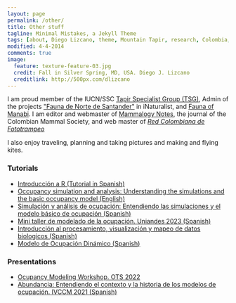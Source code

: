 ```yaml
---
layout: page
permalink: /other/
title: Other stuff
tagline: Minimal Mistakes, a Jekyll Theme
tags: [about, Diego Lizcano, theme, Mountain Tapir, research, Colombia, Paramo]
modified: 4-4-2014
comments: true
image:
  feature: texture-feature-03.jpg
  credit: Fall in Silver Spring, MD, USA. Diego J. Lizcano
  creditlink: http://500px.com/dlizcano
---
```

I am proud member of the IUCN/SSC [Tapir Specialist Group (TSG)](http://www.tapirs.org/), Admin of the projects ["Fauna de Norte de Santander"](http://www.inaturalist.org/projects/fauna-de-norte-de-santander) in iNaturalist, and [Fauna of Manabi](https://faunamanabi.github.io/). I am editor and webmaster of [Mammalogy Notes](https://mammalogynotes.org), the journal of the Colombian Mammal Society, and web master of [_Red Colombiana de Fototrampeo_](https://redfototrampeo.netlify.app/)
  
I also enjoy traveling, planning and taking pictures and making and flying kites.  

### Tutorials  
  
- [Introducción a R (Tutorial in Spanish)](https://dlizcano.github.io/IntroR/)
- [Occupancy simulation and analysis: Understanding the simulations and the basic occupancy model (English)](https://dlizcano.github.io/occu_book/)
- [Simulación y análisis de ocupación: Entendiendo las simulaciones y el modelo básico de ocupación (Spanish)](https://dlizcano.github.io/IntroOccuBook/)
- [Mini taller de modelado de la ocupación. Uniandes 2023 (Spanish)](https://dlizcano.github.io/Uniandes/)
- [Introducción al procesamiento, visualización y mapeo de datos biologicos (Spanish)](https://dlizcano.github.io/Intro_R_espacial_light/)
- [Modelo de Ocupación Dinámico (Spanish)](https://dlizcano.github.io/dynamic-occu/index.html)


### Presentations  
  
- [Ocupancy Modeling Workshop. OTS 2022](https://dlizcano.github.io/OTS/Occupancy.html)
- [Abundancia: Entendiendo el contexto y la historia de los modelos de ocupación. IVCCM 2021 (Spanish)](https://dlizcano.github.io/IntroOccuPresent/index_ivccm.html)
